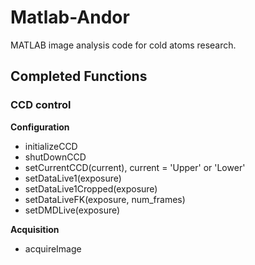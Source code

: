 # Matlab-Andor
MATLAB image analysis code for cold atoms research.

## Completed Functions

### CCD control

**Configuration**
- initializeCCD
- shutDownCCD
- setCurrentCCD(current), current = 'Upper' or 'Lower'
- setDataLive1(exposure)
- setDataLive1Cropped(exposure)
- setDataLiveFK(exposure, num_frames)
- setDMDLive(exposure)

**Acquisition**
- acquireImage